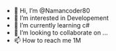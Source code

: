 - 👋 Hi, I’m @Namancoder80
- 👀 I’m interested in Developement
- 🌱 I’m currently learning c#
- 💞️ I’m looking to collaborate on ...
- 📫 How to reach me 1M

<!---
Namancoder80/Namancoder80 is a ✨ special ✨ repository because its `README.md` (this file) appears on your GitHub profile.
You can click the Preview link to take a look at your changes.
--->
